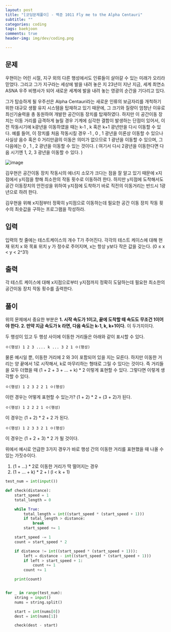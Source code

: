 ```yaml
---  
layout: post  
title: "[코딩문제풀이] - 백준 1011 Fly me to the Alpha Centauri"  
subtitle: ""  
categories: coding
tags: baekjoon
comments: true  
header-img: img/dev/coding.png

---  
```

  
## 문제

우현이는 어린 시절, 지구 외의 다른 행성에서도 인류들이 살아갈 수 있는 미래가 오리라 믿었다. 그리고 그가 지구라는 세상에 발을 내려 놓은 지 23년이 지난 지금, 세계 최연소 ASNA 우주 비행사가 되어 새로운 세계에 발을 내려 놓는 영광의 순간을 기다리고 있다.

그가 탑승하게 될 우주선은 Alpha Centauri라는 새로운 인류의 보금자리를 개척하기 위한 대규모 생활 유지 시스템을 탑재하고 있기 때문에, 그 크기와 질량이 엄청난 이유로 최신기술력을 총 동원하여 개발한 공간이동 장치를 탑재하였다. 하지만 이 공간이동 장치는 이동 거리를 급격하게 늘릴 경우 기계에 심각한 결함이 발생하는 단점이 있어서, 이전 작동시기에 k광년을 이동하였을 때는 k-1 , k 혹은 k+1 광년만을 다시 이동할 수 있다. 예를 들어, 이 장치를 처음 작동시킬 경우 -1 , 0 , 1 광년을 이론상 이동할 수 있으나 사실상 음수 혹은 0 거리만큼의 이동은 의미가 없으므로 1 광년을 이동할 수 있으며, 그 다음에는 0 , 1 , 2 광년을 이동할 수 있는 것이다. ( 여기서 다시 2광년을 이동한다면 다음 시기엔 1, 2, 3 광년을 이동할 수 있다. )

![image](https://user-images.githubusercontent.com/41438361/123542118-c1148580-d782-11eb-9c63-5fde6a784ea9.png)

김우현은 공간이동 장치 작동시의 에너지 소모가 크다는 점을 잘 알고 있기 때문에 x지점에서 y지점을 향해 최소한의 작동 횟수로 이동하려 한다. 하지만 y지점에 도착해서도 공간 이동장치의 안전성을 위하여 y지점에 도착하기 바로 직전의 이동거리는 반드시 1광년으로 하려 한다.

김우현을 위해 x지점부터 정확히 y지점으로 이동하는데 필요한 공간 이동 장치 작동 횟수의 최솟값을 구하는 프로그램을 작성하라.

## 입력

입력의 첫 줄에는 테스트케이스의 개수 T가 주어진다. 각각의 테스트 케이스에 대해 현재 위치 x 와 목표 위치 y 가 정수로 주어지며, x는 항상 y보다 작은 값을 갖는다. (0 ≤ x < y < 2^31)

## 출력

각 테스트 케이스에 대해 x지점으로부터 y지점까지 정확히 도달하는데 필요한 최소한의 공간이동 장치 작동 횟수를 출력한다.

## 풀이

위의 문제에서 중요한 부분은 **1. 시작 속도가 1이고, 끝에 도착할 때 속도도 무조건 1이어야 한다. 2. 만약 지금 속도가 k 라면, 다음 속도는 k-1, k, k+1이다.** 이 두가지이다. 

두 행성이 있고 두 행성 사이에 이동한 거리들은 아래와 같이 표시할 수 있다.

```
ㅇ(행성) 1 2 3 .... k ... 3 2 1 ㅇ(행성)
```

물론 예시일 뿐, 이동한 거리에 2 와 3이 포함되어 있을 지는 모른다. 하지만 이동한 거리는 양 끝에서 1로 시작해서, k로 마무리하는 형태로 그릴 수 있다는 것이다. 즉 거리들을 모두 더했을 때 (1 + 2 + 3 + ... + k) * 2 이렇게 표현할 수 있다. 그렇다면 이렇게 생각할 수 있다.

```
ㅇ(행성) 1 2 3 2 2 1 ㅇ(행성)
```

이런 경우는 어떻게 표현할 수 있는가? (1 + 2) * 2 + (3 + 2)가 된다. 


```
ㅇ(행성) 1 2 2 2 1 ㅇ(행성)
```

이 경우는 (1 + 2) * 2 + 2 가 된다.

```
ㅇ(행성) 1 2 3 3 2 1 ㅇ(행성)
```

이 경우는 (1 + 2 + 3) * 2 가 될 것이다.

위에서 예시로 언급한 3가지 경우가 바로 행성 간의 이동한 거리를 표현했을 때 나올 수 있는 가짓수이다.

1. (1 + ...) * 2로 이동한 거리가 딱 떨어지는 경우
2. (1 + ... + k) * 2 + l (l < k + 1)

```python
test_num = int(input())

def check(distance):
    start_speed = 1
    total_length = 0

    while True:
        total_length = int((start_speed * (start_speed + 1)))
        if total_length > distance:
            break
        start_speed += 1

    start_speed -= 1
    count = start_speed * 2

    if distance != int((start_speed * (start_speed + 1))):
        left = distance - int((start_speed * (start_speed + 1)))
        if left > start_speed + 1:
            count += 1
        count += 1

    print(count)


for _ in range(test_num):
    string = input()
    nums = string.split()

    start = int(nums[0])
    dest = int(nums[1])

    check(dest - start)

```

